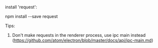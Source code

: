 install 'request':

  npm install --save request


Tips:


1. Don't make requests in the renderer process, use ipc main instead (https://github.com/atom/electron/blob/master/docs/api/ipc-main.md)

